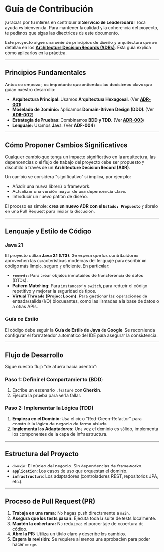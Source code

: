 # Guía de Contribución

¡Gracias por tu interés en contribuir al **Servicio de Leaderboard**! Toda ayuda es bienvenida. Para mantener la calidad y la coherencia del proyecto, te pedimos que sigas las directrices de este documento.

Este proyecto sigue una serie de principios de diseño y arquitectura que se detallan en los **[Architecture Decision Records (ADRs)](docs/adr)**. Esta guía explica cómo aplicarlos en la práctica.

---
## Principios Fundamentales

Antes de empezar, es importante que entiendas las decisiones clave que guían nuestro desarrollo:

* **Arquitectura Principal:** Usamos **Arquitectura Hexagonal**. (Ver **[ADR-001](docs/adr/001-arquitectura-principal.md)**)
* **Modelado de Dominio:** Aplicamos **Domain-Driven Design (DDD)**. (Ver **[ADR-002](docs/adr/002-modelado-dominio.md)**)
* **Estrategia de Pruebas:** Combinamos **BDD y TDD**. (Ver **[ADR-003](docs/adr/003-estrategia-de-pruebas.md)**)
* **Lenguaje:** Usamos **Java**. (Ver **[ADR-004](docs/adr/004-eleccion-del-lenguaje.md)**)

---
## Cómo Proponer Cambios Significativos

Cualquier cambio que tenga un impacto significativo en la arquitectura, las dependencias o el flujo de trabajo del proyecto debe ser propuesto y discutido a través de un **Architecture Decision Record (ADR)**.

Un cambio se considera "significativo" si implica, por ejemplo:
* Añadir una nueva librería o framework.
* Actualizar una versión mayor de una dependencia clave.
* Introducir un nuevo patrón de diseño.

El proceso es simple: **crea un nuevo ADR con el `Estado: Propuesto`** y ábrelo en una Pull Request para iniciar la discusión.

---
## Lenguaje y Estilo de Código

### Java 21
El proyecto utiliza **Java 21 (LTS)**. Se espera que los contribuidores aprovechen las características modernas del lenguaje para escribir un código más limpio, seguro y eficiente. En particular:

* **`records`**: Para crear objetos inmutables de transferencia de datos (DTOs).
* **Pattern Matching**: Para `instanceof` y `switch`, para reducir el código repetitivo y mejorar la seguridad de tipos.
* **Virtual Threads (Project Loom)**: Para gestionar las operaciones de entrada/salida (I/O) bloqueantes, como las llamadas a la base de datos o a otras APIs.

### Guía de Estilo
El código debe seguir la **Guía de Estilo de Java de Google**. Se recomienda configurar el formateador automático del IDE para asegurar la consistencia.

---
## Flujo de Desarrollo

Sigue nuestro flujo "de afuera hacia adentro":

### Paso 1: Definir el Comportamiento (BDD)
1.  Escribe un escenario `.feature` con **Gherkin**.
2.  Ejecuta la prueba para verla fallar.

### Paso 2: Implementar la Lógica (TDD)
1.  **Empieza en el Dominio**: Usa el ciclo "Red-Green-Refactor" para construir la lógica de negocio de forma aislada.
2.  **Implementa los Adaptadores**: Una vez el dominio es sólido, implementa los componentes de la capa de infraestructura.

---
## Estructura del Proyecto

* **`domain`**: El núcleo del negocio. Sin dependencias de frameworks.
* **`application`**: Los casos de uso que orquestan el dominio.
* **`infrastructure`**: Los adaptadores (controladores REST, repositorios JPA, etc.).

---
## Proceso de Pull Request (PR)

1.  **Trabaja en una rama:** No hagas push directamente a `main`.
2.  **Asegura que los tests pasan:** Ejecuta toda la suite de tests localmente.
3.  **Mantén la cobertura:** No reduzcas el porcentaje de cobertura de código.
4.  **Abre la PR:** Utiliza un título claro y describe los cambios.
5.  **Espera la revisión:** Se requiere al menos una aprobación para poder hacer `merge`.